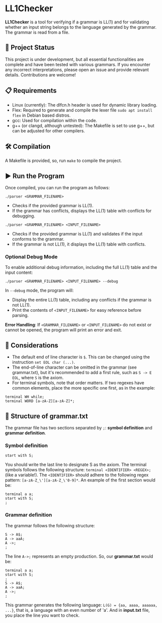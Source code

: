 # LL1Checker
**LL1Checker** is a tool for verifying if a grammar is LL(1) and for validating whether an input string belongs to the language generated by the grammar. The grammar is read from a file.

## 🚧 Project Status
This project is under development, but all essential functionalities are complete and have been tested with various grammars.
If you encounter any incorrect interpretations, please open an issue and provide relevant details. Contributions are welcome!

## 📋 Requirements
- Linux (currently): The dlfcn.h header is used for dynamic library loading.
- Flex: Required to generate and compile the lexer file `sudo apt install flex` in Debian based distros.
- gcc: Used for compilation within the code.
- g++ (or clangd, although untested): The Makefile is set to use g++, but can be adjusted for other compilers.

## 🛠️ Compilation
A Makefile is provided, so, run `make` to compile the project.

## ▶️ Run the Program
Once compiled, you can run the program as follows:
~~~
./parser <GRAMMAR_FILENAME>
~~~ 
- Checks if the provided grammar is LL(1). 
- If the grammar has conflicts, displays the LL(1) table with conflicts for debugging. 
~~~
./parser <GRAMMAR_FILENAME> <INPUT_FILENAME>
~~~
- Checks if the provided grammar is LL(1) and validates if the input conforms to the grammar.
- If the grammar is not LL(1), it displays the LL(1) table with conflicts.

### Optional Debug Mode
To enable additional debug information, including the full LL(1) table and the input content:
~~~
./parser <GRAMMAR_FILENAME> <INPUT_FILENAME> --debug
~~~
In `--debug` mode, the program will:
- Display the entire LL(1) table, including any conflicts if the grammar is not LL(1).
- Print the contents of `<INPUT_FILENAME>` for easy reference before parsing.

**Error Handling**: 
If `<GRAMMAR_FILENAME>` or `<INPUT_FILENAME>` do not exist or cannot be opened, the program will print an error and exit.

## 📌 Considerations
- The default end of line character is `$`. This can be changed using the instruction `set EOL char (...)`. 
- The end-of-line character can be omitted in the grammar (see grammar.txt), but it's recommended to add a first rule, such as `S -> E EOL`, where `S` is the axiom.
- For terminal symbols, note that order matters. If two regexes have common elements, place the more specific one first, as in the example:
~~~
terminal WH while;
terminal WORD [a-zA-Z][a-zA-Z]*;
~~~

## 📄 Structure of grammar.txt
The grammar file has two sections separated by `;`: **symbol definition** and **grammar definition**.

### Symbol definition
~~~
start with S;
~~~
You should write the last line to designate S as the axiom.
The terminal symbols follows the following structure: `terminal <IDENTIFIER> <REGEX>;` (like a variable!). The `<IDENTIFIER>` should adhere to the following regex pattern: `[a-zA-Z_\'][a-zA-Z_\'0-9]*`.
An example of the first section would be:
~~~
terminal a a;
start with S;
;
~~~
### Grammar definition
The grammar follows the following structure:
~~~
S -> A$;
A -> aaA;
A ->;
;
~~~
The line `A->;` represents an empty production.
So, our **grammar.txt** would be:
~~~
terminal a a;
start with S;
;
S -> A$;
A -> aaA;
A ->;
;
~~~
This grammar generates the following language: `L(G) = {aa, aaaa, aaaaaa, ...}`, that is, a language with an even number of 'a'.
And in **input.txt** file, you place the line you want to check.

